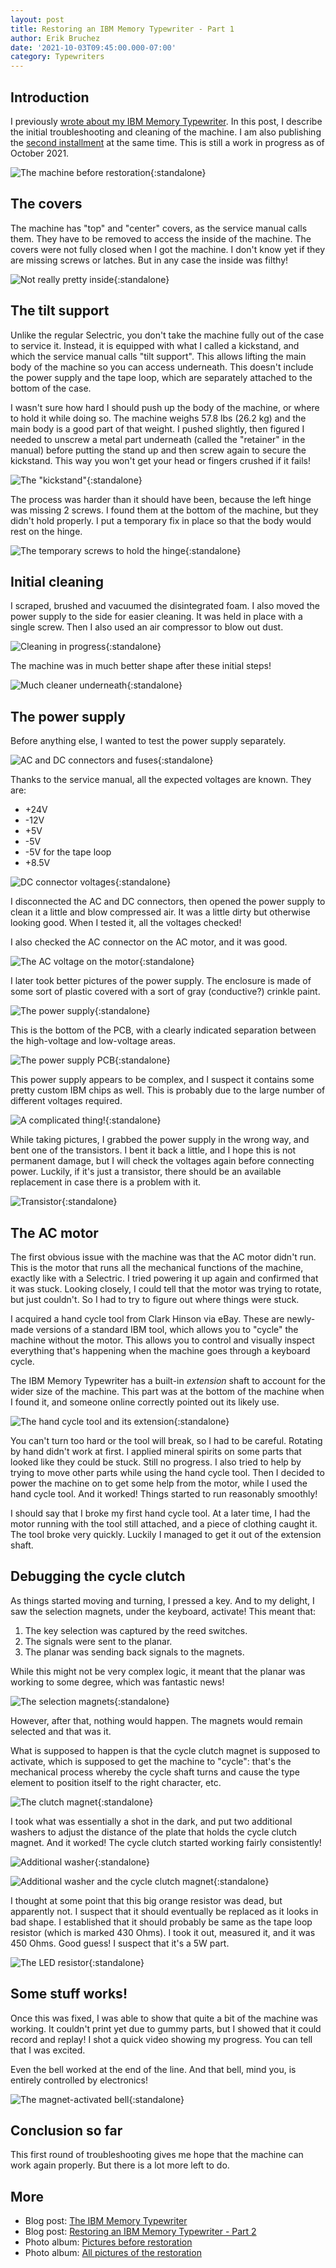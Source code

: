 ```yaml
---
layout: post
title: Restoring an IBM Memory Typewriter - Part 1
author: Erik Bruchez
date: '2021-10-03T09:45:00.000-07:00'
category: Typewriters
---
```


## Introduction

I previously [wrote about my IBM Memory Typewriter](../ibm-memory-typewriter/). In this post, I describe the initial troubleshooting and cleaning of the machine. I am also publishing the [second installment](../restoring-ibm-memory-typewriter-2/) at the same time. This is still a work in progress as of October 2021.

![The machine before restoration](/assets/posts/ibm-memory-typewriter/2x/IMG_8113.jpg){:standalone}

## The covers

The machine has "top" and "center" covers, as the service manual calls them. They have to be removed to access the inside of the machine. The covers were not fully closed when I got the machine. I don't know yet if they are missing screws or latches. But in any case the inside was filthy!

![Not really pretty inside](/assets/posts/ibm-memory-typewriter/2x/IMG_8288.jpg){:standalone}

## The tilt support

Unlike the regular Selectric, you don't take the machine fully out of the case to service it. Instead, it is equipped with what I called a kickstand, and which the service manual calls "tilt support". This allows lifting the main body of the machine so you can access underneath. This doesn't include the power supply and the tape loop, which are separately attached to the bottom of the case.

I wasn't sure how hard I should push up the body of the machine, or where to hold it while doing so. The machine weighs 57.8 lbs (26.2 kg) and the main body is a good part of that weight. I pushed slightly, then figured I needed to unscrew a metal part underneath (called the "retainer" in the manual) before putting the stand up and then screw again to secure the kickstand. This way you won't get your head or fingers crushed if it fails!

![The "kickstand"](/assets/posts/ibm-memory-typewriter/2x/IMG_8292.jpg){:standalone}

The process was harder than it should have been, because the left hinge was missing 2 screws. I found them at the bottom of the machine, but they didn't hold properly. I put a temporary fix in place so that the body would rest on the hinge.

![The temporary screws to hold the hinge](/assets/posts/ibm-memory-typewriter/2x/IMG_9143.jpg){:standalone}

## Initial cleaning

I scraped, brushed and vacuumed the disintegrated foam. I also moved the power supply to the side for easier cleaning. It was held in place with a single screw. Then I also used an air compressor to blow out dust.

![Cleaning in progress](/assets/posts/ibm-memory-typewriter/2x/IMG_8293.jpg){:standalone}

The machine was in much better shape after these initial steps!

![Much cleaner underneath](/assets/posts/ibm-memory-typewriter/2x/IMG_8315.jpg){:standalone}

## The power supply

Before anything else, I wanted to test the power supply separately.

![AC and DC connectors and fuses](/assets/posts/ibm-memory-typewriter/2x/IMG_8298.jpg){:standalone}

Thanks to the service manual, all the expected voltages are known. They are:

- +24V
- -12V
- +5V
- -5V
- -5V for the tape loop
- +8.5V

![DC connector voltages](/assets/posts/ibm-memory-typewriter/2x/dc-power-connector.jpg){:standalone}

I disconnected the AC and DC connectors, then opened the power supply to clean it a little and blow compressed air. It was a little dirty but otherwise looking good. When I tested it, all the voltages checked!

I also checked the AC connector on the AC motor, and it was good.

![The AC voltage on the motor](/assets/posts/ibm-memory-typewriter/2x/IMG_8348.jpg){:standalone}

I later took better pictures of the power supply. The enclosure is made of some sort of plastic covered with a sort of gray (conductive?) crinkle paint.

![The power supply](/assets/posts/ibm-memory-typewriter/2x/IMG_4571.jpg){:standalone}

This is the bottom of the PCB, with a clearly indicated separation between the high-voltage and low-voltage areas.

![The power supply PCB](/assets/posts/ibm-memory-typewriter/2x/IMG_4578.jpg){:standalone}

This power supply appears to be complex, and I suspect it contains some pretty custom IBM chips as well. This is probably due to the large number of different voltages required.

![A complicated thing!](/assets/posts/ibm-memory-typewriter/2x/IMG_4589.jpg){:standalone}

While taking pictures, I grabbed the power supply in the wrong way, and bent one of the transistors. I bent it back a little, and I hope this is not permanent damage, but I will check the voltages again before connecting power. Luckily, if it's just a transistor, there should be an available replacement in case there is a problem with it.

![Transistor](/assets/posts/ibm-memory-typewriter/2x/IMG_4583.jpg){:standalone}

## The AC motor

The first obvious issue with the machine was that the AC motor didn't run. This is the motor that runs all the mechanical functions of the machine, exactly like with a Selectric. I tried powering it up again and confirmed that it was stuck. Looking closely, I could tell that the motor was trying to rotate, but just couldn't. So I had to try to figure out where things were stuck.

I acquired a hand cycle tool from Clark Hinson via eBay. These are newly-made versions of a standard IBM tool, which allows you to "cycle" the machine without the motor. This allows you to control and visually inspect everything that's happening when the machine goes through a keyboard cycle.

The IBM Memory Typewriter has a built-in *extension* shaft to account for the wider size of the machine. This part was at the bottom of the machine when I found it, and someone online correctly pointed out its likely use.

![The hand cycle tool and its extension](/assets/posts/ibm-memory-typewriter/2x/IMG_4591.jpg){:standalone}

You can't turn too hard or the tool will break, so I had to be careful. Rotating by hand didn't work at first. I applied mineral spirits on some parts that looked like they could be stuck. Still no progress. I also tried to help by trying to move other parts while using the hand cycle tool. Then I decided to power the machine on to get some help from the motor, while I used the hand cycle tool. And it worked! Things started to run reasonably smoothly!

I should say that I broke my first hand cycle tool. At a later time, I had the motor running with the tool still attached, and a piece of clothing caught it. The tool broke very quickly. Luckily I managed to get it out of the extension shaft.

## Debugging the cycle clutch

As things started moving and turning, I pressed a key. And to my delight, I saw the selection magnets, under the keyboard, activate! This meant that:

1. The key selection was captured by the reed switches.
2. The signals were sent to the planar.
3. The planar was sending back signals to the magnets.

While this might not be very complex logic, it meant that the planar was working to some degree, which was fantastic news!

![The selection magnets](/assets/posts/ibm-memory-typewriter/2x/IMG_8371.jpg){:standalone}

However, after that, nothing would happen. The magnets would remain selected and that was it.

What is supposed to happen is that the cycle clutch magnet is supposed to activate, which is supposed to get the machine to "cycle": that's the mechanical process whereby the cycle shaft turns and cause the type element to position itself to the right character, etc.

![The clutch magnet](/assets/posts/ibm-memory-typewriter/2x/IMG_8370.jpg){:standalone}

I took what was essentially a shot in the dark, and put two additional washers to adjust the distance of the plate that holds the cycle clutch magnet. And it worked! The cycle clutch started working fairly consistently!

![Additional washer](/assets/posts/ibm-memory-typewriter/2x/IMG_4517.jpg){:standalone}

![Additional washer and the cycle clutch magnet](/assets/posts/ibm-memory-typewriter/2x/IMG_4518.jpg){:standalone}

I thought at some point that this big orange resistor was dead, but apparently not. I suspect that it should eventually be replaced as it looks in bad shape. I established that it should probably be same as the tape loop resistor (which is marked 430 Ohms). I took it out, measured it, and it was 450 Ohms. Good guess! I suspect that it's a 5W part.

![The LED resistor](/assets/posts/ibm-memory-typewriter/2x/IMG_8351.jpg){:standalone}

## Some stuff works!

Once this was fixed, I was able to show that quite a bit of the machine was working. It couldn't print yet due to gummy parts, but I showed that it could record and replay! I shot a quick video showing my progress. You can tell that I was excited.

<script>
  var tag = document.createElement('script');

  tag.src = "https://www.youtube.com/iframe_api";
  var firstScriptTag = document.getElementsByTagName('script')[0];
  firstScriptTag.parentNode.insertBefore(tag, firstScriptTag);

  var player;
  function onYouTubeIframeAPIReady() {
    var textWidth      = document.getElementById('player').offsetWidth;
    var computedHeight = textWidth * 360 / 640;

    player = new YT.Player('player', {
      height: computedHeight,
      width: textWidth,
      videoId: 'fzeKU4jeJew',
      playerVars: {
        'playsinline': 1
      }
    });
  }
</script>

<div id="player"></div>

Even the bell worked at the end of the line. And that bell, mind you, is entirely controlled by electronics!

![The magnet-activated bell](/assets/posts/ibm-memory-typewriter/2x/IMG_8304.jpg){:standalone}

## Conclusion so far

This first round of troubleshooting gives me hope that the machine can work again properly. But there is a lot more left to do.

<!--
You can read about it in [the second installment](../2021-02-xx-Restoring-an-IBM-Memory-Typewriter-Part-2/).
-->

## More

- Blog post: [The IBM Memory Typewriter](../ibm-memory-typewriter/)
- Blog post: [Restoring an IBM Memory Typewriter - Part 2](../restoring-ibm-memory-typewriter-2/)
- Photo album: [Pictures before restoration](https://photos.app.goo.gl/JTvsqt6j7iD8pMK9A)
- Photo album: [All pictures of the restoration](https://photos.app.goo.gl/2ACu1dM3E7ZsgWwn9)
